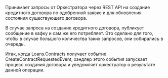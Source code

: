 Принимает запросы от Оркестратора через REST API на создание кредитного договора по одобренной заявке и для обновления состояния существующего договора.

В случае запроса на создание кредитного договора, публикует сообщение в кафку и сам же его потребляет. Это сделано для того, чтобы в случае большого количества таких запросов, они собирались в очередь. 

Итак, когда Loans.Contracts получает событие CreateContractRequestedEvent, хэндлер этого события запускает процесс создания договора и уведомляет оркестратор о результате данной операции.